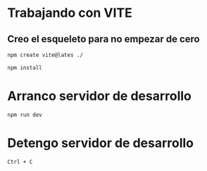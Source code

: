 # Trabajando con VITE

## Creo el esqueleto para no empezar de cero

```sh
npm create vite@lates ./
````

```sh
npm install
```

# Arranco servidor de desarrollo

```sh
npm run dev
```

# Detengo servidor de desarrollo

```sh
Ctrl + C
```
